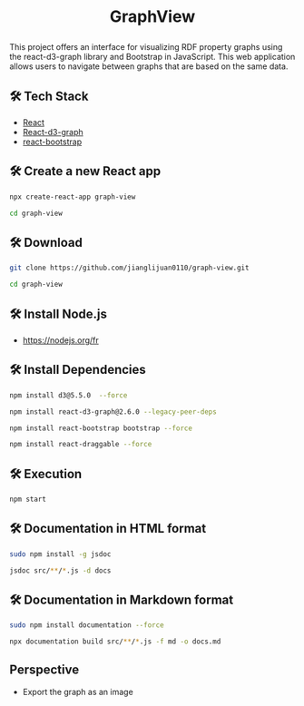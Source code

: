 
# <p align="center">GraphView</p>

This project offers an interface for visualizing RDF property graphs using the react-d3-graph library and Bootstrap in JavaScript. This web application allows users to navigate between graphs that are based on the same data.
## 🛠️ Tech Stack
- [React](https://reactjs.org/)
- [React-d3-graph](https://danielcaldas.github.io/react-d3-graph/docs/)
- [react-bootstrap](https://react-bootstrap.github.io/docs/components/accordion/)

## 🛠️ Create a new React app


```bash
npx create-react-app graph-view  
```
```bash
cd graph-view 
```

## 🛠️ Download

```bash
git clone https://github.com/jianglijuan0110/graph-view.git
```
```bash
cd graph-view 
```
## 🛠️ Install Node.js
- https://nodejs.org/fr

## 🛠️ Install Dependencies    



```bash
npm install d3@5.5.0  --force
```

```bash
npm install react-d3-graph@2.6.0 --legacy-peer-deps
```

```bash
npm install react-bootstrap bootstrap --force 
```
```bash
npm install react-draggable --force
```

## 🛠️ Execution    
```bash
npm start
```
## 🛠️ Documentation in HTML format
```bash
sudo npm install -g jsdoc
```
```bash
jsdoc src/**/*.js -d docs
```

## 🛠️ Documentation in Markdown format
```bash
sudo npm install documentation --force

```

```bash
npx documentation build src/**/*.js -f md -o docs.md

```

## Perspective
- Export the graph as an image

        
